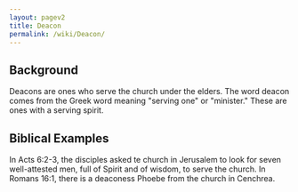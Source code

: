 ```yaml
---
layout: pagev2
title: Deacon
permalink: /wiki/Deacon/
---
```


## Background

Deacons are ones who serve the church under the elders. The word deacon comes from the Greek word meaning "serving one" or "minister." These are ones with a serving spirit.

## Biblical Examples

In Acts 6:2-3, the disciples asked te church in Jerusalem to look for seven well-attested men, full of Spirit and of wisdom, to serve the church. In Romans 16:1, there is a deaconess Phoebe from the church in Cenchrea. 